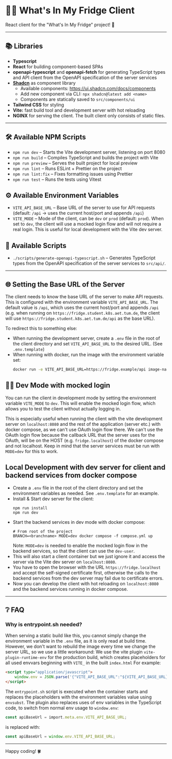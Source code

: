 # 🧑‍🍳 What's In My Fridge Client

React client for the "What's In My Fridge" project! 🚀

---

## 📚 Libraries

- **Typescript**
- **React** for building component-based SPAs
- **openapi-typescript** and **openapi-fetch** for generating TypeScript types and API client from the OpenAPI specification of the server services
- **[Shadcn](https://ui.shadcn.com/)** as component library
    - Available components: https://ui.shadcn.com/docs/components
    - Add new component via CLI: `npx shadcn@latest add <name>`
    - Components are statically saved to `src/components/ui`
- **Tailwind CSS** for styling
- **Vite:** fast build tool and development server with hot reloading
- **NGINX** for serving the client. The built client only consists of static files.

---

## 🛠️ Available NPM Scripts

- `npm run dev` – Starts the Vite development server, listening on port 8080
- `npm run build` – Compiles TypeScript and builds the project with Vite
- `npm run preview` – Serves the built project for local preview
- `npm run lint` – Runs ESLint + Prettier on the project
- `npm run lint:fix` – Fixes formatting issues using Prettier
- `npm run test` – Runs the tests using Vitest

## ⚙️ Available Environment Variables
- `VITE_API_BASE_URL` – Base URL of the server to use for API requests (default: `/api` -> uses the current host/port and appends `/api`)
- `VITE_MODE` – Mode of the client, can be `dev` or `prod` (default: `prod`).
  When set to `dev`, the client will use a mocked login flow and will not require a real login. This is useful for local
  development with the Vite dev server.

## 🧰 Available Scripts

- `./scripts/generate-openapi-typescript.sh` – Generates TypeScript types from the OpenAPI specification of the server
  services to `src/api/`.

---

## 🌐 Setting the Base URL of the Server

The client needs to know the base URL of the server to make API requests.
This is configured with the environment variable `VITE_API_BASE_URL`.
The default value is `/api`, which uses the current host/port and appends `/api` (e.g. when running on
`https://fridge.student.k8s.aet.tum.de`, the client will use `https://fridge.student.k8s.aet.tum.de/api` as the base
URL).

To redirect this to something else:

- When running the development server, create a `.env` file in the root of the client directory and set `VITE_API_BASE_URL` to the desired URL. (See `.env.template`)
- When running with docker, run the image with the environment variable set:
    ```bash
    docker run -e VITE_API_BASE_URL=https://fridge.example/api image-name
    ```

## 🧑‍💻 Dev Mode with mocked login

You can run the client in development mode by setting the environment variable `VITE_MODE` to `dev`.
This will enable the mocked login flow, which allows you to test the client without actually logging in.

This is especially useful when running the client with the vite development server on `localhost:8080`
and the rest of the application (server etc.) with docker compose, as we can't use OAuth login flow there. We can't use
the OAuth login flow because the callback URL that the
server uses for the OAuth, will be on the HOST (e.g. `fridge.localhost`) of the docker compose and not localhost. Keep in mind that
the server services must be run with `MODE=dev` for this to work.

##  Local Development with dev server for client and backend services from docker compose

- Create a `.env` file in the root of the client directory and set the environment variables as needed.
  See `.env.template` for an example.
- Install & Start dev server for the client:
    ```shell
    npm run install
    npm run dev
    ```
- Start the backend services in dev mode with docker compose:
    ```shell
    # From root of the project
    BRANCH=<branchname> MODE=dev docker compose -f compose.yml up
    ```
    Note: `MODE=dev` is needed to enable the mocked login flow in the backend services, so that the client can use the `dev-user`.
- This will also start a client container but we just ignore it and access the server via the Vite dev server on `localhost:8080`.
- You have to open the browser with the URL `https://fridge.localhost` and accept the self-signed certificate first, otherwise the calls to the backend services from the dev server may fail due to certificate errors.
- Now you can develop the client with hot reloading on `localhost:8080` and the backend services running in docker compose.

---

## ❔  FAQ

### Why is entrypoint.sh needed?
When serving a static build like this, you cannot simply change the environment variable in the `.env` file, as it is
only read at build time.
However, we don't want to rebuild the image every time we change the server URL, so we use a little workaround:
We use the vite plugin `vite-plugin-runtime-env` for the production build, which creates placeholders for all used
envvars beginning with `VITE_` in the built
`index.html`
For example:
```html
<script type="application/javascript">
    window.env = JSON.parse('{"VITE_API_BASE_URL":"${VITE_API_BASE_URL}"}');
</script>
```
The `entrypoint.sh` script is executed when the container starts and replaces the placeholders with the environment
variables value using `envsubst`. The plugin also replaces uses of env variables in the TypeScript code, to switch
from normal env usage to `window.env`:
```typescript
const apiBaseUrl = import.meta.env.VITE_API_BASE_URL;
```
is replaced with:
```typescript
const apiBaseUrl = window.env.VITE_API_BASE_URL;
```


---

Happy coding! 🍀

